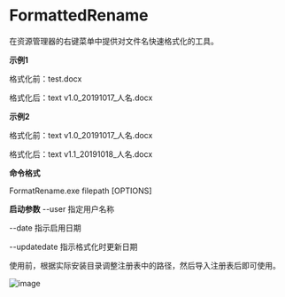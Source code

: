 # FormattedRename

在资源管理器的右键菜单中提供对文件名快速格式化的工具。


**示例1**

格式化前：test.docx

格式化后：text v1.0_20191017_人名.docx

**示例2**

格式化前：text v1.0_20191017_人名.docx

格式化后：text v1.1_20191018_人名.docx

**命令格式**

FormatRename.exe filepath [OPTIONS]

**启动参数**
--user			指定用户名称

--date			指示启用日期

--updatedate	指示格式化时更新日期


使用前，根据实际安装目录调整注册表中的路径，然后导入注册表后即可使用。

![image](https://github.com/Axlingking/FormattedRename/blob/master/images/example_01.png)

